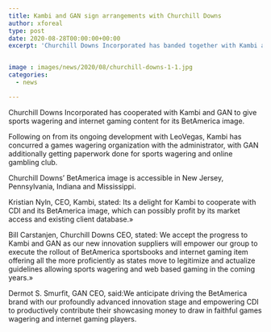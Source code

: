 ```yaml
---
title: Kambi and GAN sign arrangements with Churchill Downs
author: xforeal 
type: post
date: 2020-08-28T00:00:00+00:00
excerpt: 'Churchill Downs Incorporated has banded together with Kambi and GAN to give sports wagering and internet gaming content for its BetAmerica brand '


image : images/news/2020/08/churchill-downs-1-1.jpg
categories:
  - news

---
```

Churchill Downs Incorporated has cooperated with Kambi and GAN to give sports wagering and internet gaming content for its BetAmerica image. 

Following on from its ongoing development with LeoVegas, Kambi has concurred a games wagering organization with the administrator, with GAN additionally getting paperwork done for sports wagering and online gambling club. 

Churchill Downs&#8217; BetAmerica image is accessible in New Jersey, Pennsylvania, Indiana and Mississippi. 

Kristian Nyln, CEO, Kambi, stated: Its a delight for Kambi to cooperate with CDI and its BetAmerica image, which can possibly profit by its market access and existing client database.&#187; 

Bill Carstanjen, Churchill Downs CEO, stated: We accept the progress to Kambi and GAN as our new innovation suppliers will empower our group to execute the rollout of BetAmerica sportsbooks and internet gaming item offering all the more proficiently as states move to legitimize and actualize guidelines allowing sports wagering and web based gaming in the coming years.&#187; 

Dermot S. Smurfit, GAN CEO, said:We anticipate driving the BetAmerica brand with our profoundly advanced innovation stage and empowering CDI to productively contribute their showcasing money to draw in faithful games wagering and internet gaming players.